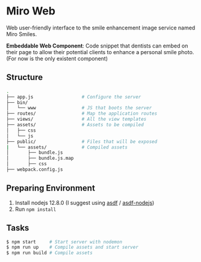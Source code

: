 # Miro Web
Web user-friendly interface to the smile enhancement image service named Miro Smiles.

**Embeddable Web Component**: Code snippet that dentists can embed on their page to allow their potential clients to enhance a personal smile photo. (For now is the only existent component)

## Structure
```bash
.
├── app.js                  # Configure the server
├── bin/
│   └── www                 # JS that boots the server
├── routes/                 # Map the application routes
├── views/                  # All the view templates
├── assets/                 # Assets to be compiled
│   ├── css
│   └── js
├── public/                 # Files that will be exposed
|   └── assets/             # Compiled assets
│       ├── bundle.js
│       ├── bundle.js.map
│       ├── css
├── webpack.config.js
```

## Preparing Environment

1. Install nodejs 12.8.0 (I suggest using [asdf](https://github.com/asdf-vm/asdf) / [asdf-nodejs](https://github.com/asdf-vm/asdf-nodejs))
2. Run `npm install`

## Tasks

```bash
$ npm start     # Start server with nodemon
$ npm run up    # Compile assets and start server
$ npm run build # Compile assets
```
